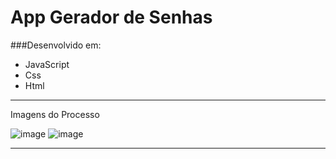# App Gerador de Senhas

###Desenvolvido em:
* JavaScript
* Css
* Html

<hr>

Imagens do Processo

![image](https://github.com/user-attachments/assets/22ab069e-0128-46dd-a8f1-184d1081babd)
![image](https://github.com/user-attachments/assets/1fde9cc9-9986-4aef-9088-d401222f9a20)

<hr>

